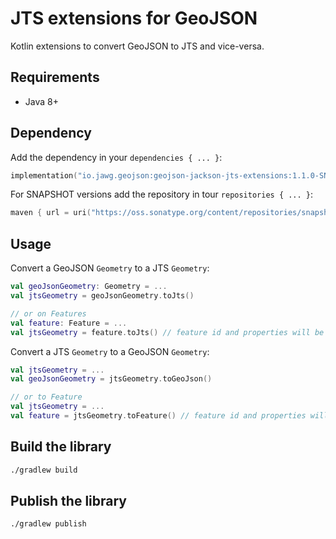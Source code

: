# JTS extensions for GeoJSON

Kotlin extensions to convert GeoJSON to JTS and vice-versa.

## Requirements
* Java 8+

## Dependency

Add the dependency in your ```dependencies { ... }```:
```kotlin
implementation("io.jawg.geojson:geojson-jackson-jts-extensions:1.1.0-SNAPSHOT")
```

For SNAPSHOT versions add the repository in tour ```repositories { ... }```:
```kotlin
maven { url = uri("https://oss.sonatype.org/content/repositories/snapshots") }
```

## Usage
Convert a GeoJSON ```Geometry``` to a JTS `Geometry`:
```kotlin
val geoJsonGeometry: Geometry = ...
val jtsGeometry = geoJsonGeometry.toJts()

// or on Features
val feature: Feature = ...
val jtsGeometry = feature.toJts() // feature id and properties will be stored in userData
```

Convert a JTS `Geometry` to a GeoJSON ```Geometry```:
```kotlin
val jtsGeometry = ...
val geoJsonGeometry = jtsGeometry.toGeoJson()

// or to Feature
val jtsGeometry = ...
val feature = jtsGeometry.toFeature() // feature id and properties will be retrieved from userData

```

## Build the library

```bash
./gradlew build
```

## Publish the library
```bash
./gradlew publish
```
